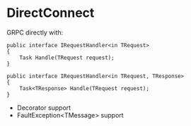 # DirectConnect

GRPC directly with:
```
public interface IRequestHandler<in TRequest> 
{
    Task Handle(TRequest request);
}

public interface IRequestHandler<in TRequest, TResponse>
{
    Task<TResponse> Handle(TRequest request);
}

```

- Decorator support
- FaultException\<TMessage\> support
